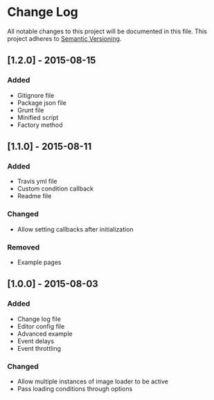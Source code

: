 # Change Log
All notable changes to this project will be documented in this file.
This project adheres to [Semantic Versioning](http://semver.org/).

## [1.2.0] - 2015-08-15
### Added
- Gitignore file
- Package json file
- Grunt file
- Minified script
- Factory method

## [1.1.0] - 2015-08-11
### Added
- Travis yml file
- Custom condition callback
- Readme file

### Changed
- Allow setting callbacks after initialization

### Removed
- Example pages

## [1.0.0] - 2015-08-03
### Added
- Change log file
- Editor config file
- Advanced example
- Event delays
- Event throttling

### Changed
- Allow multiple instances of image loader to be active
- Pass loading conditions through options

